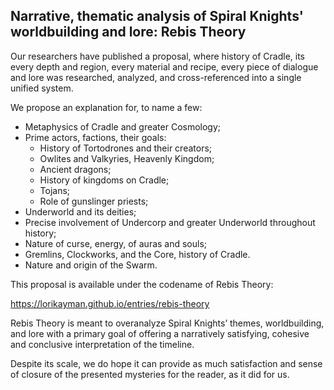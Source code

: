 ## Narrative, thematic analysis of Spiral Knights' worldbuilding and lore: Rebis Theory

Our researchers have published a proposal, where history of Cradle, its every depth and region, every material and recipe, every piece of dialogue and lore was researched, analyzed, and cross-referenced into a single unified system.

We propose an explanation for, to name a few:

- Metaphysics of Cradle and greater Cosmology;
- Prime actors, factions, their goals:
  - History of Tortodrones and their creators;
  - Owlites and Valkyries, Heavenly Kingdom;
  - Ancient dragons;
  - History of kingdoms on Cradle;
  - Tojans;
  - Role of gunslinger priests;
- Underworld and its deities;
- Precise involvement of Undercorp and greater Underworld throughout history;
- Nature of curse, energy, of auras and souls;
- Gremlins, Clockworks, and the Core, history of Cradle.
- Nature and origin of the Swarm.

This proposal is available under the codename of Rebis Theory:

https://lorikayman.github.io/entries/rebis-theory

Rebis Theory is meant to overanalyze Spiral Knights’ themes, worldbuilding, and lore with a primary goal of offering a narratively satisfying, cohesive and conclusive interpretation of the timeline.

Despite its scale, we do hope it can provide as much satisfaction and sense of closure of the presented mysteries for the reader, as it did for us.
